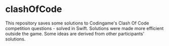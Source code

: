 # clashOfCode

This repository saves some solutions to Codingame's Clash Of Code competition questions - solved in Swift. 
Solutions were made more efficient outside the game. Some ideas are derived from other participants' solutions.
